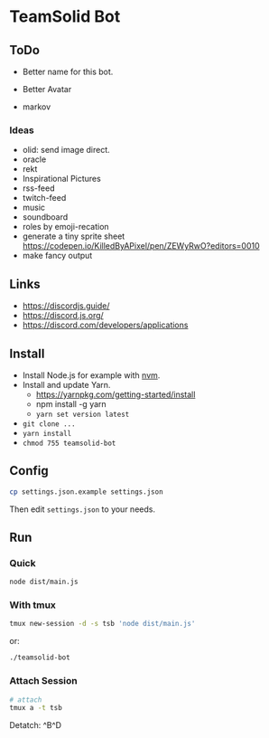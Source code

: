# TeamSolid Bot

## ToDo

* Better name for this bot.
* Better Avatar

* markov

### Ideas

* olid: send image direct.
* oracle
* rekt
* Inspirational Pictures
* rss-feed
* twitch-feed
* music
* soundboard
* roles by emoji-recation
* generate a tiny sprite sheet https://codepen.io/KilledByAPixel/pen/ZEWyRwO?editors=0010
* make fancy output

## Links

* https://discordjs.guide/
* https://discord.js.org/
* https://discord.com/developers/applications

## Install

* Install Node.js for example with [nvm](https://github.com/nvm-sh/nvm).
* Install and update Yarn.
  * https://yarnpkg.com/getting-started/install
  * npm install -g yarn
  * `yarn set version latest`
* `git clone ...`
* `yarn install`
* `chmod 755 teamsolid-bot`

## Config

~~~bash
cp settings.json.example settings.json
~~~

Then edit `settings.json` to your needs.

## Run

### Quick

~~~bash
node dist/main.js
~~~

### With tmux

~~~bash
tmux new-session -d -s tsb 'node dist/main.js'
~~~

or:

~~~bash
./teamsolid-bot
~~~

### Attach Session

~~~bash
# attach
tmux a -t tsb
~~~

Detatch: ^B^D
